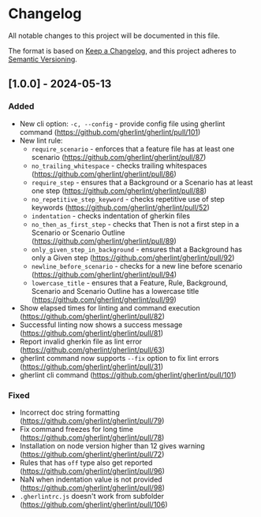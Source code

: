 # Changelog

All notable changes to this project will be documented in this file.

The format is based on [Keep a Changelog](https://keepachangelog.com/en/1.0.0/),
and this project adheres to [Semantic Versioning](https://semver.org/spec/v2.0.0.html).

## [1.0.0] - 2024-05-13

### Added

-   New cli option: `-c, --config` - provide config file using gherlint command (https://github.com/gherlint/gherlint/pull/101)
-   New lint rule:
    -   `require_scenario` - enforces that a feature file has at least one scenario (https://github.com/gherlint/gherlint/pull/87)
    -   `no_trailing_whitespace` - checks trailing whitespaces (https://github.com/gherlint/gherlint/pull/86)
    -   `require_step` - ensures that a Background or a Scenario has at least one step (https://github.com/gherlint/gherlint/pull/88)
    -   `no_repetitive_step_keyword` - checks repetitive use of step keywords (https://github.com/gherlint/gherlint/pull/52)
    -   `indentation` - checks indentation of gherkin files
    -   `no_then_as_first_step` - checks that Then is not a first step in a Scenario or Scenario Outline (https://github.com/gherlint/gherlint/pull/89)
    -   `only_given_step_in_background` - ensures that a Background has only a Given step (https://github.com/gherlint/gherlint/pull/92)
    -   `newline_before_scenario` - checks for a new line before scenario (https://github.com/gherlint/gherlint/pull/94)
    -   `lowercase_title` - ensures that a Feature, Rule, Background, Scenario and Scenario Outline has a lowercase title (https://github.com/gherlint/gherlint/pull/99)
-   Show elapsed times for linting and command execution (https://github.com/gherlint/gherlint/pull/82)
-   Successful linting now shows a success message (https://github.com/gherlint/gherlint/pull/81)
-   Report invalid gherkin file as lint error (https://github.com/gherlint/gherlint/pull/63)
-   gherlint command now supports `--fix` option to fix lint errors (https://github.com/gherlint/gherlint/pull/31)
-   gherlint cli command (https://github.com/gherlint/gherlint/pull/101)

### Fixed

-   Incorrect doc string formatting (https://github.com/gherlint/gherlint/pull/79)
-   Fix command freezes for long time (https://github.com/gherlint/gherlint/pull/78)
-   Installation on node version higher than 12 gives warning (https://github.com/gherlint/gherlint/pull/72)
-   Rules that has `off` type also get reported (https://github.com/gherlint/gherlint/pull/96)
-   NaN when indentation value is not provided (https://github.com/gherlint/gherlint/pull/98)
-   `.gherlintrc.js` doesn't work from subfolder (https://github.com/gherlint/gherlint/pull/106)
